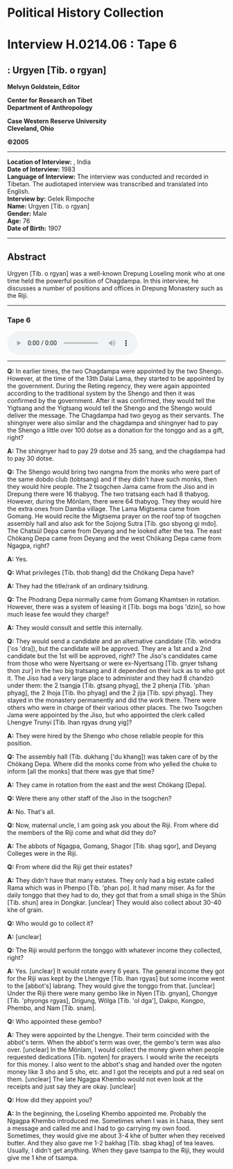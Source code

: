 # Political History Collection  
# Interview H.0214.06 : Tape 6  
##  : Urgyen [Tib. o rgyan]  


**Melvyn Goldstein, Editor**  

**Center for Research on Tibet**  
**Department of Anthropology**  

**Case Western Reserve University**  
**Cleveland, Ohio**  

**©2005**  

---  
**Location of Interview:** , India  
**Date of Interview:** 1983  
**Language of Interview:** The interview was conducted and recorded in Tibetan. The audiotaped interview was transcribed and translated into English.  
**Interview by:** Gelek Rimpoche  
**Name:** Urgyen [Tib. o rgyan]  
**Gender:** Male  
**Age:** 76  
**Date of Birth:** 1907  

---  
## Abstract  

 Urgyen [Tib. o rgyan] was a well-known Drepung Loseling monk who at one time held the powerful position of Chagdampa. In this interview, he discusses a number of positions and offices in Drepung Monastery such as the Riji.
  
---
### Tape 6  

<audio controls>
<source src="https://tile.loc.gov/storage-services/service/asian/asiantoha/H_0214_06/H_0214_06.mp3" type="audio/mpeg">
Your browser does not support the audio element.
</audio>  

---

**Q:**  In earlier times, the two Chagdampa were appointed by the two Shengo. However, at the time of the 13th Dalai Lama, they started to be appointed by the government. During the Reting regency, they were again appointed according to the traditional system by the Shengo and then it was confirmed by the government. After it was confirmed, they would tell the Yigtsang and the Yigtsang would tell the Shengo and the Shengo would deliver the message. The Chagdampa had two geyog as their servants. The shingnyer were also similar and the chagdampa and shingnyer had to pay the Shengo a little over 100 dotse as a donation for the tonggo and as a gift, right?   

**A:**  The shingnyer had to pay 29 dotse and 35 sang, and the chagdampa had to pay 30 dotse.   

**Q:**  The Shengo would bring two nangma from the monks who were part of the same dobdo club (tobtsang) and if they didn't have such monks, then they would hire people. The 2 tsogchen Jama came from the Jiso and in Drepung there were 16 thabyog. The two tratsang each had 8 thabyog. However, during the Mönlam, there were 64 thabyog. They they would hire the extra ones from Damba village. The Lama Migtsema came from Gomang. He would recite the Migtsema prayer on the roof top of tsogchen assembly hall and also ask for the Sojong Sutra [Tib. gso sbyong gi mdo]. The Chatsül Depa came from Deyang and he looked after the tea. The east Chökang Depa came from Deyang and the west Chökang Depa came from Ngagpa, right?   

**A:**  Yes.   

**Q:**  What privileges [Tib. thob thang] did the Chökang Depa have?   

**A:**  They had the title/rank of an ordinary tsidrung.   

**Q:**  The Phodrang Depa normally came from Gomang Khamtsen in rotation. However, there was a system of leasing it [Tib. bogs ma bogs 'dzin], so how much lease fee would they charge?   

**A:**  They would consult and settle this internally.   

**Q:**  They would send a candidate and an alternative candidate (Tib. wöndra ['os 'dra]), but the candidate will be approved. They are a 1st and a 2nd candidate but the 1st will be approved, right? The Jiso's candidates came from those who were Nyertsang or were ex-Nyertsang [Tib. gnyer tshang thon zur] in the two big tratsang and it depended on their luck as to who got it. The Jiso had a very large place to administer and they had 8 chandzö under them: the 2 tsangja [Tib. gtsang phyag], the 2 phenja [Tib. 'phan phyag], the 2 lhoja [Tib. lho phyag] and the 2 jija [Tib. spyi phyag]. They stayed in the monastery permanently and did the work there. There were others who were in charge of their various other places. The two Tsogchen Jama were appointed by the Jiso, but who appointed the clerk called Lhengye Trunyi [Tib. lhan rgyas drung yig]?   

**A:**  They were hired by the Shengo who chose reliable people for this position.   

**Q:**  The assembly hall (Tib. dukhang ['du khang]) was taken care of by the Chökang Depa. Where did the monks come from who yelled the chuke to inform [all the monks] that there was gye that time?   

**A:**  They came in rotation from the east and the west Chökang [Depa].   

**Q:**  Were there any other staff of the Jiso in the tsogchen?   

**A:**  No. That's all.   

**Q:**  Now, maternal uncle, I am going ask you about the Riji. From where did the members of the Riji come and what did they do?   

**A:**  The abbots of Ngagpa, Gomang, Shagor [Tib. shag sgor], and Deyang Colleges were in the Riji.   

**Q:**  From where did the Riji get their estates?   

**A:**  They didn't have that many estates. They only had a big estate called Rama which was in Phenpo [Tib. 'phan po]. It had many miser. As for the daily tonggo that they had to do, they got that from a small shiga in the Shün [Tib. shun] area in Dongkar. [unclear] They would also collect about 30-40 khe of grain.   

**Q:**  Who would go to collect it?   

**A:**  [unclear]   

**Q:**  The Riji would perform the tonggo with whatever income they collected, right?   

**A:**  Yes. [unclear] It would rotate every 6 years. The general income they got for the Riji was kept by the Lhengye [Tib. lhan rgyas] but some income went to the [abbot's] labrang. They would give the tonggo from that.  [unclear] Under the Riji there were many gembo like in Nyen [Tib. gnyan], Chongye [Tib. 'phyongs rgyas], Drigung, Wölga [Tib. 'ol dga'], Dakpo, Kongpo, Phembo, and Nam [Tib. snam].   

**Q:**  Who appointed these gembo?   

**A:**  They were appointed by the Lhengye. Their term coincided with the abbot's term. When the abbot's term was over, the gembo's term was also over.  [unclear] In the Mönlam, I would collect the money given when people requested dedications [Tib. ngoten] for prayers. I would write the receipts for this money. I also went to the abbot's shag and handed over the ngoten money like 3 sho and 5 sho, etc. and I got the receipts and put a red seal on them. [unclear] The late Ngagpa Khembo would not even look at the receipts and just say they are okay. [unclear]   

**Q:**  How did they appoint you?   

**A:**  In the beginning, the Loseling Khembo appointed me. Probably the Ngagpa Khembo introduced me. Sometimes when I was in Lhasa, they sent a message and called me and I had to go carrying my own food. Sometimes, they would give me about 3-4 khe of butter when they received butter. And they also gave me 1-2 bakhag [Tib. sbag khag] of tea leaves. Usually, I didn't get anything. When they gave tsampa to the Riji, they would give me 1 khe of tsampa.   

